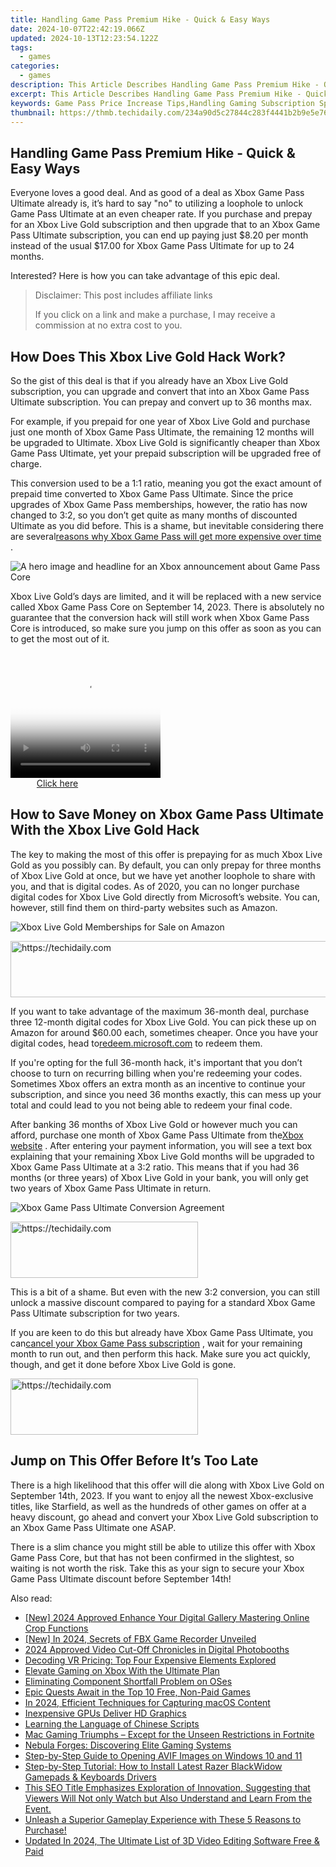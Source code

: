 ```yaml
---
title: Handling Game Pass Premium Hike - Quick & Easy Ways
date: 2024-10-07T22:42:19.066Z
updated: 2024-10-13T12:23:54.122Z
tags:
  - games
categories:
  - games
description: This Article Describes Handling Game Pass Premium Hike - Quick & Easy Ways
excerpt: This Article Describes Handling Game Pass Premium Hike - Quick & Easy Ways
keywords: Game Pass Price Increase Tips,Handling Gaming Subscription Spike,Affordable Gamer Options,Managing Premium Games Costs,Budget-Friendly Gaming Solutions,Reducing Video Game Expenses,Easy Game Pass Savings Strategies
thumbnail: https://thmb.techidaily.com/234a90d5c27844c283f4441b2b9e5e76ee9e8064b4a1ba5d5f5c1598b8d0670d.jpg
---
```


## Handling Game Pass Premium Hike - Quick & Easy Ways

 Everyone loves a good deal. And as good of a deal as Xbox Game Pass Ultimate already is, it’s hard to say "no" to utilizing a loophole to unlock Game Pass Ultimate at an even cheaper rate. If you purchase and prepay for an Xbox Live Gold subscription and then upgrade that to an Xbox Game Pass Ultimate subscription, you can end up paying just $8.20 per month instead of the usual $17.00 for Xbox Game Pass Ultimate for up to 24 months.

Interested? Here is how you can take advantage of this epic deal.

>  Disclaimer: This post includes affiliate links
>
>  If you click on a link and make a purchase, I may receive a commission at no extra cost to you.
>

## How Does This Xbox Live Gold Hack Work?

 So the gist of this deal is that if you already have an Xbox Live Gold subscription, you can upgrade and convert that into an Xbox Game Pass Ultimate subscription. You can prepay and convert up to 36 months max.

 For example, if you prepaid for one year of Xbox Live Gold and purchase just one month of Xbox Game Pass Ultimate, the remaining 12 months will be upgraded to Ultimate. Xbox Live Gold is significantly cheaper than Xbox Game Pass Ultimate, yet your prepaid subscription will be upgraded free of charge.

 This conversion used to be a 1:1 ratio, meaning you got the exact amount of prepaid time converted to Xbox Game Pass Ultimate. Since the price upgrades of Xbox Game Pass memberships, however, the ratio has now changed to 3:2, so you don’t get quite as many months of discounted Ultimate as you did before. This is a shame, but inevitable considering there are several[reasons why Xbox Game Pass will get more expensive over time](https://www.makeuseof.com/reasons-xbox-game-pass-will-get-more-expensive/) .

![A hero image and headline for an Xbox announcement about Game Pass Core](https://static1.makeuseofimages.com/wordpress/wp-content/uploads/2023/07/game-pass-core-announcement.jpg)

 Xbox Live Gold’s days are limited, and it will be replaced with a new service called Xbox Game Pass Core on September 14, 2023\. There is absolutely no guarantee that the conversion hack will still work when Xbox Game Pass Core is introduced, so make sure you jump on this offer as soon as you can to get the most out of it.

<!-- affiliate ads begin -->
<span id="1304647">
					<video width="240" height="200" style="cursor:pointer"
           poster="//a.impactradius-go.com/display-clicktoplayimage/1304647.png"
           onclick="if(!this.playClicked){this.play();this.setAttribute('controls',true);this.playClicked=true;}">
	   <source src="//a.impactradius-go.com/display-ad/15852-1304647">
	   <img src="//a.impactradius-go.com/display-clicktoplayimage/1304647.png" style="border: none; height: 100%; width: 100%; object-fit: contain">
	</video>
	<div style="width:150px;text-align:center"><a href="javascript:window.open(decodeURIComponent('https%3A%2F%2Fthefitville.pxf.io%2Fc%2F5597632%2F1304647%2F15852'), '_blank');void(0);">Click here</a></div>
</span>
<img height="0" width="0" src="https://imp.pxf.io/i/5597632/1304647/15852" style="position:absolute;visibility:hidden;" border="0" />
<!-- affiliate ads end -->

## How to Save Money on Xbox Game Pass Ultimate With the Xbox Live Gold Hack

 The key to making the most of this offer is prepaying for as much Xbox Live Gold as you possibly can. By default, you can only prepay for three months of Xbox Live Gold at once, but we have yet another loophole to share with you, and that is digital codes. As of 2020, you can no longer purchase digital codes for Xbox Live Gold directly from Microsoft’s website. You can, however, still find them on third-party websites such as Amazon.

![Xbox Live Gold Memberships for Sale on Amazon](https://static1.makeuseofimages.com/wordpress/wp-content/uploads/2023/08/xbox-live-gold-memberships-for-sale-on-amazon.jpg)

<!-- affiliate ads begin -->
<a href="https://ephamedtechinc.pxf.io/c/5597632/2137210/26400" target="_top" id="2137210">
  <img src="//a.impactradius-go.com/display-ad/26400-2137210" border="0" alt="https://techidaily.com" width="728" height="90"/>
</a>
<img height="0" width="0" src="https://ephamedtechinc.pxf.io/i/5597632/2137210/26400" style="position:absolute;visibility:hidden;" border="0" />
<!-- affiliate ads end -->

 If you want to take advantage of the maximum 36-month deal, purchase three 12-month digital codes for Xbox Live Gold. You can pick these up on Amazon for around $60.00 each, sometimes cheaper. Once you have your digital codes, head to[redeem.microsoft.com](https://redeem.microsoft.com/) to redeem them.

 If you're opting for the full 36-month hack, it's important that you don’t choose to turn on recurring billing when you're redeeming your codes. Sometimes Xbox offers an extra month as an incentive to continue your subscription, and since you need 36 months exactly, this can mess up your total and could lead to you not being able to redeem your final code.

 After banking 36 months of Xbox Live Gold or however much you can afford, purchase one month of Xbox Game Pass Ultimate from the[Xbox website](https://www.xbox.com/en-us/xbox-game-pass/ultimate) . After entering your payment information, you will see a text box explaining that your remaining Xbox Live Gold months will be upgraded to Xbox Game Pass Ultimate at a 3:2 ratio. This means that if you had 36 months (or three years) of Xbox Live Gold in your bank, you will only get two years of Xbox Game Pass Ultimate in return.

![Xbox Game Pass Ultimate Conversion Agreement](https://static1.makeuseofimages.com/wordpress/wp-content/uploads/2023/08/xbox-game-pass-ultimate-conversion-agreement.jpg)

<!-- affiliate ads begin -->
<a href="https://homestyler.sjv.io/c/5597632/1943648/22993" target="_top" id="1943648">
  <img src="//a.impactradius-go.com/display-ad/22993-1943648" border="0" alt="https://techidaily.com" width="300" height="90"/>
</a>
<img height="0" width="0" src="https://homestyler.sjv.io/i/5597632/1943648/22993" style="position:absolute;visibility:hidden;" border="0" />
<!-- affiliate ads end -->

 This is a bit of a shame. But even with the new 3:2 conversion, you can still unlock a massive discount compared to paying for a standard Xbox Game Pass Ultimate subscription for two years.

 If you are keen to do this but already have Xbox Game Pass Ultimate, you can[cancel your Xbox Game Pass subscription](https://www.makeuseof.com/how-to-cancel-your-xbox-game-pass-subscription/) , wait for your remaining month to run out, and then perform this hack. Make sure you act quickly, though, and get it done before Xbox Live Gold is gone.

<!-- affiliate ads begin -->
<a href="https://appsumo.8odi.net/c/5597632/2137393/7443" target="_top" id="2137393">
  <img src="//a.impactradius-go.com/display-ad/7443-2137393" border="0" alt="https://techidaily.com" width="300" height="90"/>
</a>
<img height="0" width="0" src="https://appsumo.8odi.net/i/5597632/2137393/7443" style="position:absolute;visibility:hidden;" border="0" />
<!-- affiliate ads end -->

## Jump on This Offer Before It’s Too Late

 There is a high likelihood that this offer will die along with Xbox Live Gold on September 14th, 2023\. If you want to enjoy all the newest Xbox-exclusive titles, like Starfield, as well as the hundreds of other games on offer at a heavy discount, go ahead and convert your Xbox Live Gold subscription to an Xbox Game Pass Ultimate one ASAP.

 There is a slim chance you might still be able to utilize this offer with Xbox Game Pass Core, but that has not been confirmed in the slightest, so waiting is not worth the risk. Take this as your sign to secure your Xbox Game Pass Ultimate discount before September 14th!

<ins class="adsbygoogle"
     style="display:block"
     data-ad-format="autorelaxed"
     data-ad-client="ca-pub-7571918770474297"
     data-ad-slot="1223367746"></ins>

<ins class="adsbygoogle"
     style="display:block"
     data-ad-client="ca-pub-7571918770474297"
     data-ad-slot="8358498916"
     data-ad-format="auto"
     data-full-width-responsive="true"></ins>

<span class="atpl-alsoreadstyle">Also read:</span>
<div><ul>
<li><a href="https://article-tips.techidaily.com/new-2024-approved-enhance-your-digital-gallery-mastering-online-crop-functions/"><u>[New] 2024 Approved Enhance Your Digital Gallery Mastering Online Crop Functions</u></a></li>
<li><a href="https://screen-video-capture.techidaily.com/new-in-2024-secrets-of-fbx-game-recorder-unveiled/"><u>[New] In 2024, Secrets of FBX Game Recorder Unveiled</u></a></li>
<li><a href="https://fox-glue.techidaily.com/2024-approved-video-cut-off-chronicles-in-digital-photobooths/"><u>2024 Approved Video Cut-Off Chronicles in Digital Photobooths</u></a></li>
<li><a href="https://games-able.techidaily.com/decoding-vr-pricing-top-four-expensive-elements-explored/"><u>Decoding VR Pricing: Top Four Expensive Elements Explored</u></a></li>
<li><a href="https://games-able.techidaily.com/elevate-gaming-on-xbox-with-the-ultimate-plan/"><u>Elevate Gaming on Xbox With the Ultimate Plan</u></a></li>
<li><a href="https://games-able.techidaily.com/eliminating-component-shortfall-problem-on-oses/"><u>Eliminating Component Shortfall Problem on OSes</u></a></li>
<li><a href="https://games-able.techidaily.com/epic-quests-await-in-the-top-10-free-non-paid-games/"><u>Epic Quests Await in the Top 10 Free, Non-Paid Games</u></a></li>
<li><a href="https://screen-sharing-recording.techidaily.com/in-2024-efficient-techniques-for-capturing-macos-content/"><u>In 2024, Efficient Techniques for Capturing macOS Content</u></a></li>
<li><a href="https://games-able.techidaily.com/inexpensive-gpus-deliver-hd-graphics/"><u>Inexpensive GPUs Deliver HD Graphics</u></a></li>
<li><a href="https://mondly-stories.techidaily.com/learning-the-language-of-chinese-scripts/"><u>Learning the Language of Chinese Scripts</u></a></li>
<li><a href="https://games-able.techidaily.com/mac-gaming-triumphs-except-for-the-unseen-restrictions-in-fortnite/"><u>Mac Gaming Triumphs – Except for the Unseen Restrictions in Fortnite</u></a></li>
<li><a href="https://games-able.techidaily.com/nebula-forges-discovering-elite-gaming-systems/"><u>Nebula Forges: Discovering Elite Gaming Systems</u></a></li>
<li><a href="https://some-guidance.techidaily.com/step-by-step-guide-to-opening-avif-images-on-windows-10-and-11/"><u>Step-by-Step Guide to Opening AVIF Images on Windows 10 and 11</u></a></li>
<li><a href="https://hardware-updates.techidaily.com/step-by-step-tutorial-how-to-install-latest-razer-blackwidow-gamepads-and-keyboards-drivers/"><u>Step-by-Step Tutorial: How to Install Latest Razer BlackWidow Gamepads & Keyboards Drivers</u></a></li>
<li><a href="https://some-techniques.techidaily.com/this-seo-title-emphasizes-exploration-of-innovation-suggesting-that-viewers-will-not-only-watch-but-also-understand-and-learn-from-the-event/"><u>This SEO Title Emphasizes Exploration of Innovation, Suggesting that Viewers Will Not only Watch but Also Understand and Learn From the Event.</u></a></li>
<li><a href="https://games-able.techidaily.com/unleash-a-superior-gameplay-experience-with-these-5-reasons-to-purchase/"><u>Unleash a Superior Gameplay Experience with These 5 Reasons to Purchase!</u></a></li>
<li><a href="https://smart-video-editing.techidaily.com/updated-in-2024-the-ultimate-list-of-3d-video-editing-software-free-and-paid/"><u>Updated In 2024, The Ultimate List of 3D Video Editing Software Free & Paid</u></a></li>
</ul></div>

